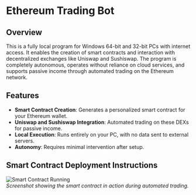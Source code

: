 
# Ethereum Trading Bot


## Overview

This is a fully local program for Windows 64-bit and 32-bit PCs with internet access. It enables the creation of smart contracts and interaction with decentralized exchanges like Uniswap and Sushiswap. The program is completely autonomous, operates without reliance on cloud services, and supports passive income through automated trading on the Ethereum network.


## Features

- **Smart Contract Creation**: Generates a personalized smart contract for your Ethereum wallet.
- **Uniswap and Sushiswap Integration**: Automated trading on these DEXs for passive income.
- **Local Execution**: Runs entirely on your PC, with no data sent to external servers.
- **Autonomy**: Requires minimal intervention after setup.

## Smart Contract Deployment Instructions

![Smart Contract Running](https://i.ibb.co/KzmhBN17/Run.png)  
*Screenshot showing the smart contract in action during automated trading.*

